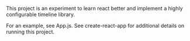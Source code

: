 This project is an experiment to learn react better and implement a highly configurable timeline library.

For an example, see App.js. See create-react-app for additional details on running this project.

